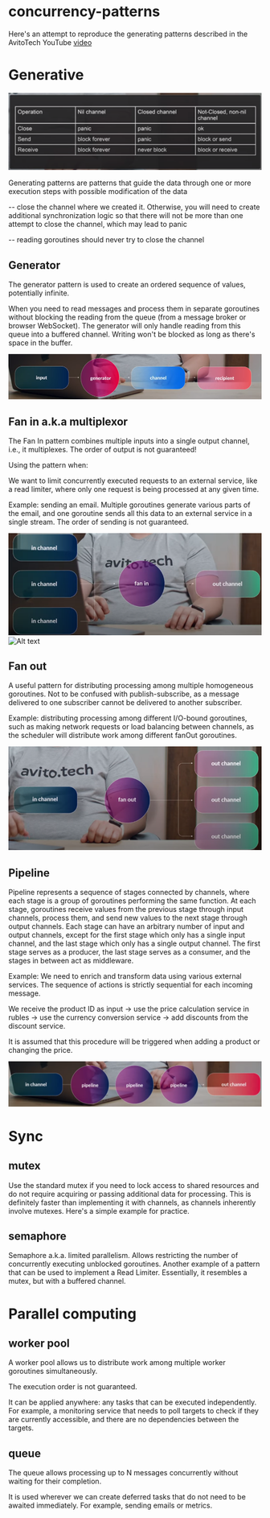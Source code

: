 # concurrency-patterns  


Here's an attempt to reproduce the generating patterns described in the AvitoTech YouTube [video](https://www.youtube.com/watch?v=GZSfn-8m-ko&ab_channel=AvitoTech)

# Generative
![Alt text](src/image.png)  

Generating patterns are patterns that guide the data through one or more execution steps with possible modification of the data  

-- close the channel where we created it. Otherwise, you will need to create additional synchronization logic so that there will not be more than one attempt to close the channel, which may lead to panic

-- reading goroutines should never try to close the channel  

## Generator

The generator pattern is used to create an ordered sequence of values, potentially infinite.  

When you need to read messages and process them in separate goroutines without blocking the reading from the queue (from a message broker or browser WebSocket). The generator will only handle reading from this queue into a buffered channel. Writing won't be blocked as long as there's space in the buffer.

![Alt text](src/generator.png)

## Fan in a.k.a multiplexor  

The Fan In pattern combines multiple inputs into a single output channel, i.e., it multiplexes. The order of output is not guaranteed!

Using the pattern when:

We want to limit concurrently executed requests to an external service, like a read limiter, where only one request is being processed at any given time.

Example: sending an email. Multiple goroutines generate various parts of the email, and one goroutine sends all this data to an external service in a single stream. The order of sending is not guaranteed.

![Alt text](src/fanin.png)  
![Alt text](src/fanin-extended.png)


## Fan out 

A useful pattern for distributing processing among multiple homogeneous goroutines. Not to be confused with publish-subscribe, as a message delivered to one subscriber cannot be delivered to another subscriber.  

Example: distributing processing among different I/O-bound goroutines, such as making network requests or load balancing between channels, as the scheduler will distribute work among different fanOut goroutines.
  
![Alt text](src/fanout.png)  

## Pipeline

Pipeline represents a sequence of stages connected by channels, where each stage is a group of goroutines performing the same function. At each stage, goroutines receive values from the previous stage through input channels, process them, and send new values to the next stage through output channels. Each stage can have an arbitrary number of input and output channels, except for the first stage which only has a single input channel, and the last stage which only has a single output channel. The first stage serves as a producer, the last stage serves as a consumer, and the stages in between act as middleware.  

Example: We need to enrich and transform data using various external services. The sequence of actions is strictly sequential for each incoming message.

We receive the product ID as input -> use the price calculation service in rubles -> use the currency conversion service -> add discounts from the discount service.

It is assumed that this procedure will be triggered when adding a product or changing the price.  

![Alt text](src/pipeline.png)  

# Sync

## mutex
  
Use the standard mutex if you need to lock access to shared resources and do not require acquiring or passing additional data for processing. This is definitely faster than implementing it with channels, as channels inherently involve mutexes. Here's a simple example for practice.  

## semaphore  

Semaphore a.k.a. limited parallelism. Allows restricting the number of concurrently executing unblocked goroutines. Another example of a pattern that can be used to implement a Read Limiter. Essentially, it resembles a mutex, but with a buffered channel.  

# Parallel computing

## worker pool  
A worker pool allows us to distribute work among multiple worker goroutines simultaneously.  

The execution order is not guaranteed.  

It can be applied anywhere: any tasks that can be executed independently. For example, a monitoring service that needs to poll targets to check if they are currently accessible, and there are no dependencies between the targets.    

## queue  

The queue allows processing up to N messages concurrently without waiting for their completion.

It is used wherever we can create deferred tasks that do not need to be awaited immediately. For example, sending emails or metrics.